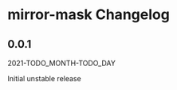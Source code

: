 # mirror-mask Changelog

<!-- markdownlint-disable no-trailing-punctuation -->

## 0.0.1

2021-TODO_MONTH-TODO_DAY

Initial unstable release
